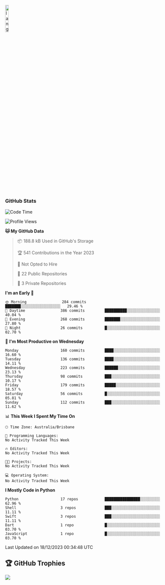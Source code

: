 <p align="left"><img width=15%" src="https://github.com/alansmathew/alansmathew/raw/master/lang.gif" alt="lang image here" /></p>

# <h3 align="left">GitHub Stats</h3>

<!--START_SECTION:waka-->
![Code Time](http://img.shields.io/badge/Code%20Time-319%20hrs%2051%20mins-blue)

![Profile Views](http://img.shields.io/badge/Profile%20Views-0-blue)

**🐱 My GitHub Data** 

> 📦 188.8 kB Used in GitHub's Storage 
 > 
> 🏆 541 Contributions in the Year 2023
 > 
> 🚫 Not Opted to Hire
 > 
> 📜 22 Public Repositories 
 > 
> 🔑 3 Private Repositories 
 > 
**I'm an Early 🐤** 

```text
🌞 Morning                284 commits         ███████░░░░░░░░░░░░░░░░░░   29.46 % 
🌆 Daytime                386 commits         ██████████░░░░░░░░░░░░░░░   40.04 % 
🌃 Evening                268 commits         ███████░░░░░░░░░░░░░░░░░░   27.80 % 
🌙 Night                  26 commits          █░░░░░░░░░░░░░░░░░░░░░░░░   02.70 % 
```
📅 **I'm Most Productive on Wednesday** 

```text
Monday                   160 commits         ████░░░░░░░░░░░░░░░░░░░░░   16.60 % 
Tuesday                  136 commits         ████░░░░░░░░░░░░░░░░░░░░░   14.11 % 
Wednesday                223 commits         ██████░░░░░░░░░░░░░░░░░░░   23.13 % 
Thursday                 98 commits          ███░░░░░░░░░░░░░░░░░░░░░░   10.17 % 
Friday                   179 commits         █████░░░░░░░░░░░░░░░░░░░░   18.57 % 
Saturday                 56 commits          █░░░░░░░░░░░░░░░░░░░░░░░░   05.81 % 
Sunday                   112 commits         ███░░░░░░░░░░░░░░░░░░░░░░   11.62 % 
```


📊 **This Week I Spent My Time On** 

```text
🕑︎ Time Zone: Australia/Brisbane

💬 Programming Languages: 
No Activity Tracked This Week

🔥 Editors: 
No Activity Tracked This Week

🐱‍💻 Projects: 
No Activity Tracked This Week

💻 Operating System: 
No Activity Tracked This Week
```

**I Mostly Code in Python** 

```text
Python                   17 repos            ████████████████░░░░░░░░░   62.96 % 
Shell                    3 repos             ███░░░░░░░░░░░░░░░░░░░░░░   11.11 % 
Swift                    3 repos             ███░░░░░░░░░░░░░░░░░░░░░░   11.11 % 
Dart                     1 repo              █░░░░░░░░░░░░░░░░░░░░░░░░   03.70 % 
JavaScript               1 repo              █░░░░░░░░░░░░░░░░░░░░░░░░   03.70 % 
```




 Last Updated on 18/12/2023 00:34:48 UTC
<!--END_SECTION:waka-->

## 🏆 GitHub Trophies

![](https://github-profile-trophy.vercel.app/?username=samh06&theme=discord&no-frame=true&no-bg=false&margin-w=4)
